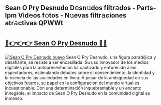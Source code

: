 ## Sean O Pry Desnudo D𝚎sn𝚞dos filtr𝚊dos - Parts-Ipm Vid𝚎os f𝚘tos - N𝚞evas filtr𝚊ciones atr𝚊ctivas QPWWt

# <h2><a href="http://mb1iet.tromn.icu/?c=Sean+O+Pry+Desnudo">🔗👉👉👉 Sean O Pry Desnudo 🔗🔗</a></h2>

[![Sean O Pry Desnudo nuevo](https://i.imgur.com/pEAQMta.gif)](http://mb1iet.tromn.icu/?c=Sean+O+Pry+Desnudo)
Sean O Pry Desnudo, una figura paradójica y desafiante, se resiste a ser encasillada. Su uso innovador de los medios digitales para la autopresentación ha cautivado y enfurecido a los espectadores, estimulando debates sobre el consentimiento, la identidad y la esencia de las sociedades en línea. A pesar de la ambigüedad de sus objetivos futuros, su papel en la configuración del mundo virtual es incuestionable. Con una determinación inquebrantable y un encanto innegable, el impacto de Sean O Pry Desnudo en la comunidad digital es inmenso.
